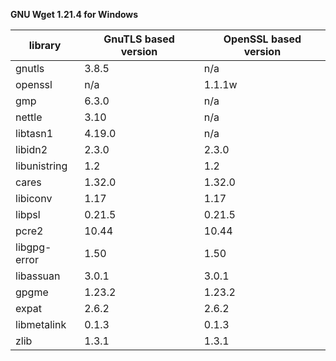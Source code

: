 **GNU Wget 1.21.4 for Windows**

| library       | GnuTLS based version | OpenSSL based version |
|---------------| ---------------------|-----------------------|
| gnutls        | 3.8.5                | n/a                   |
| openssl       | n/a                  | 1.1.1w                |
| gmp           | 6.3.0                | n/a                   |
| nettle        | 3.10                 | n/a                   |
| libtasn1      | 4.19.0               | n/a                   |
| libidn2       | 2.3.0                | 2.3.0                 |
| libunistring  | 1.2                  | 1.2                   |
| cares         | 1.32.0               | 1.32.0                |
| libiconv      | 1.17                 | 1.17                  |
| libpsl        | 0.21.5               | 0.21.5                |
| pcre2         | 10.44                | 10.44                 |
| libgpg-error  | 1.50                 | 1.50                  |
| libassuan     | 3.0.1                | 3.0.1                |
| gpgme         | 1.23.2               | 1.23.2                |
| expat         | 2.6.2                | 2.6.2                 |
| libmetalink   | 0.1.3                | 0.1.3                 |
| zlib          | 1.3.1                | 1.3.1                |
